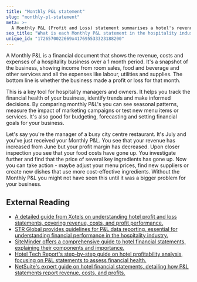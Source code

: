 ```yaml
---
title: "Monthly P&L statement"
slug: "monthly-pl-statement"
meta: >-
  A Monthly P&L (Profit and Loss) statement summarises a hotel's revenues, costs, and expenses for the month, helping managers assess financial performance and profitability.
seo_title: "What is each Monthly P&L statement in the hospitality industry?"
unique_id: "1726570022669x417695533323188200"
---
```


A Monthly P&L is a financial document that shows the revenue, costs and expenses of a hospitality business over a 1 month period. It's a snapshot of the business, showing income from room sales, food and beverage and other services and all the expenses like labour, utilities and supplies. The bottom line is whether the business made a profit or loss for that month.

This is a key tool for hospitality managers and owners. It helps you track the financial health of your business, identify trends and make informed decisions. By comparing monthly P&L's you can see seasonal patterns, measure the impact of marketing campaigns or test new menu items or services. It's also good for budgeting, forecasting and setting financial goals for your business.

Let's say you're the manager of a busy city centre restaurant. It's July and you've just received your Monthly P&L. You see that your revenue has increased from June but your profit margin has decreased. Upon closer inspection you see that your food costs have gone up. You investigate further and find that the price of several key ingredients has gone up. Now you can take action - maybe adjust your menu prices, find new suppliers or create new dishes that use more cost-effective ingredients. Without the Monthly P&L you might not have seen this until it was a bigger problem for your business.

## External Reading

- [A detailed guide from Xotels on understanding hotel profit and loss statements, covering revenue, costs, and profit performance.](https://www.xotels.com/en/hotel-management/how-to-read-your-hotel-profit-loss-statement-or-pnl)
- [STR Global provides guidelines for P&L data reporting, essential for understanding financial performance in the hospitality industry.](https://str.com/pl-data-reporting-guidelines)
- [SiteMinder offers a comprehensive guide to hotel financial statements, explaining their components and importance.](https://www.siteminder.com/r/hotel-financial-statements/)
- [Hotel Tech Report's step-by-step guide on hotel profitability analysis, focusing on P&L statements to assess financial health.](https://hoteltechreport.com/news/hotel-profitability-analysis)
- [NetSuite's expert guide on hotel financial statements, detailing how P&L statements report revenue, costs, and profits.](https://www.netsuite.com/portal/resource/articles/financial-management/hotel-financial-statements.shtml)